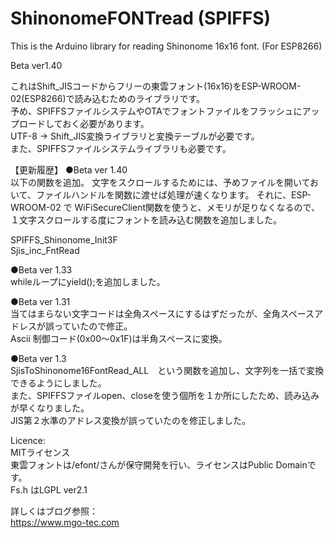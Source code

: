# ShinonomeFONTread (SPIFFS)
This is the Arduino library for reading Shinonome 16x16 font. (For ESP8266) 

Beta ver1.40

これはShift_JISコードからフリーの東雲フォント(16x16)をESP-WROOM-02(ESP8266)で読み込むためのライブラリです。  
予め、SPIFFSファイルシステムやOTAでフォントファイルをフラッシュにアップロードしておく必要があります。  
UTF-8 → Shift_JIS変換ライブラリと変換テーブルが必要です。  
また、SPIFFSファイルシステムライブラリも必要です。

【更新履歴】 
●Beta ver 1.40  
以下の関数を追加。
文字をスクロールするためには、予めファイルを開いておいて、ファイルハンドルを関数に渡せば処理が速くなります。
それに、ESP-WROOM-02 で WiFiSecureClient関数を使うと、メモリが足りなくなるので、１文字スクロールする度にフォントを読み込む関数を追加しました。  
  
SPIFFS_Shinonome_Init3F  
Sjis_inc_FntRead  
  
●Beta ver 1.33  
whileループにyield();を追加しました。  
  
●Beta ver 1.31  
当てはまらない文字コードは全角スペースにするはずだったが、全角スペースアドレスが誤っていたので修正。  
Ascii 制御コード(0x00～0x1F)は半角スペースに変換。  
  
●Beta ver 1.3  
SjisToShinonome16FontRead_ALL　という関数を追加し、文字列を一括で変換できるようにしました。  
また、SPIFFSファイルopen、closeを使う個所を１か所にしたため、読み込みが早くなりました。  
JIS第２水準のアドレス変換が誤っていたのを修正しました。  
  
Licence:  
  MITライセンス  
  東雲フォントは/efont/さんが保守開発を行い、ライセンスはPublic Domainです。  
  Fs.h はLGPL ver2.1  
  
詳しくはブログ参照：  
https://www.mgo-tec.com
